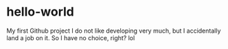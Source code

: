 # hello-world
My first Github project
I do not like developing very much, but I accidentally land a job on it. So I have no choice, right? lol
